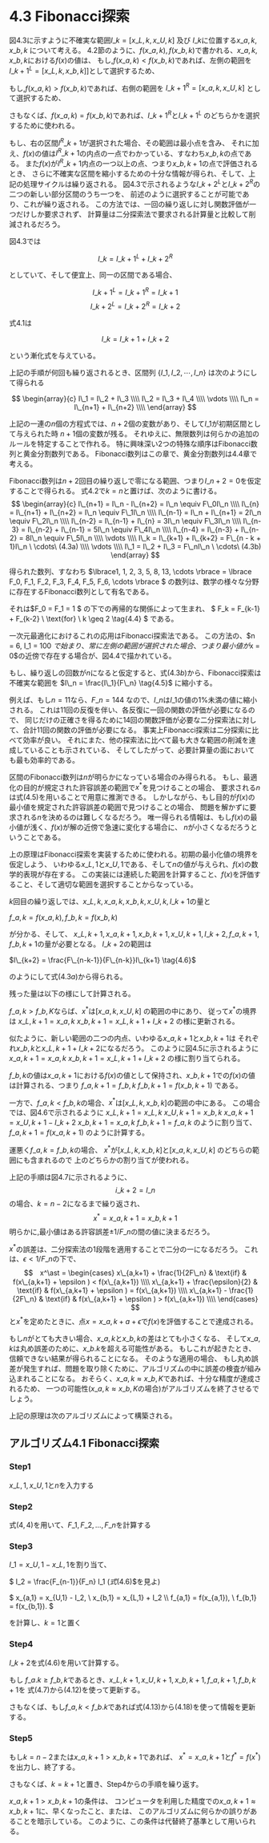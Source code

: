 # 4.3 Fibonacci探索
図4.3に示すように不確実な範囲$I\_k = \lbrack x\_{L,k}, x\_{U,k} \rbrack$ 及び 
$I\_k$に位置する$x\_{a,k}, x\_{b,k}$ について考える。
4.2節のように、$f(x\_{a,k}), f(x\_{b,k})$で書かれる、$x\_{a,k}, x\_{b,k}$における$f(x)$の値は、
もし,$f(x\_{a,k}) < f(x\_b,k)$であれば、左側の範囲を
$I\_{k+1}^{L} = \lbrack x\_{L,k}, x\_{b,k} \rbrack\rbrack$として選択するため、

もし,$f(x\_{a,k}) > f(x\_b,k)$であれば、右側の範囲を
$I\_{k+1}^{R} = \lbrack x\_{a,k}, x\_{U,k} \rbrack$ として選択するため、

さもなくば、$f(x\_a, k) = f(x\_b, k)$であれば、$I\_{k+1}^R$と$I\_{k+1}^L$
のどちらかを選択するために使われる。

もし、右の区間$I^R\_{k+1}$が選択された場合、その範囲は最小点を含み、
それに加え、$f(x)$の値は$I^R\_{k+1}$の内点の一点でわかっている、すなわち$x\_{b,k}$の点である。
また$f(x)$が$I^R\_{k+1}$内点の一つ以上の点、つまり$x\_{b, k+1}$の点で評価されるとき、
さらに不確実な区間を縮小するための十分な情報が得られ、そして、上記の処理サイクルは繰り返される。
図4.3で示されるような$I\_{k+2}^L$と$I\_{k+2}^R$の二つの新しい部分区間のうち一つを、
前述のように選択することが可能であり、これが繰り返される。
この方法では、一回の繰り返しに対し関数評価が一つだけしか要求されず、
計算量は二分探索法で要求される計算量と比較して削減されるだろう。

図4.3では

$$I\_k = I\_{k+1}^L + I\_{k+2}^R \tag{4.1}$$

としていて、そして便宜上、同一の区間である場合、

$$I\_{k+1}^L = I\_{k+1}^R = I\_{k+1}$$
$$I\_{k+2}^L = I\_{k+2}^R = I\_{k+2}$$

式$4.1$は

$$I\_k = I\_{k+1} + I\_{k+2} \tag{4.2}$$

という漸化式を与えている。

上記の手順が何回も繰り返されるとき、区間列 $\lbrace I\_1, I\_2, \cdots , I\_n \rbrace$
は次のようにして得られる

$$
\begin{array}{c}
  I\_1 = I\_2 + I\_3 \\\\
  I\_2 = I\_3 + I\_4 \\\\
  \vdots \\\\
  I\_n = I\_{n+1} + I\_{n+2} \\\\
\end{array}
$$

上記の一連の$n$個の方程式では、$n + 2$個の変数があり、そして$I\_1$が初期区間として与えられた時
$n + 1$個の変数が残る。
それゆえに、無限数列は何らかの追加のルールを特定することで作れる。
特に興味深い2つの特殊な順序はFibonacci数列と黄金分割数列である。
Fibonacci数列はこの章で、黄金分割数列は4.4章で考える。

Fibonacci数列は$n+2$回目の繰り返しで零になる範囲、つまり$I\_{n+2} = 0$を仮定することで得られる。
式$4.2$で$k = n$と置けば、次のように書ける。
$$
\begin{array}{c}
I\_{n+1} = I\_n - I\_{n+2} = I\_n \equiv F\_0I\_n \\\\
I\_{n} = I\_{n+1} + I\_{n+2} = I\_n \equiv F\_1I\_n \\\\
I\_{n-1} = I\_n + I\_{n+1} = 2I\_n \equiv F\_2I\_n \\\\
I\_{n-2} = I\_{n-1} + I\_{n} = 3I\_n \equiv F\_3I\_n \\\\
I\_{n-3} = I\_{n-2} + I\_{n-1} = 5I\_n \equiv F\_4I\_n \\\\
I\_{n-4} = I\_{n-3} + I\_{n-2} = 8I\_n \equiv F\_5I\_n \\\\
\vdots \\\\
I\_k = I\_{k+1} + I\_{k+2} = F\_{n - k + 1}I\_n \ \cdots\ (4.3a) \\\\
\vdots \\\\
I\_1 = I\_2 + I\_3 = F\_nI\_n \ \cdots\ (4.3b)
\end{array}
$$

得られた数列、すなわち
$\lbrace1, 1, 2, 3, 5, 8, 13, \cdots \rbrace
 = \lbrace F\_0, F\_1, F\_2, F\_3, F\_4, F\_5, F\_6, \cdots \rbrace
$
の数列は、数学の様々な分野に存在するFibonacci数列として有名である。

それは$F\_0 = F\_1 = 1 $ の下での再帰的な関係によって生まれ、
$ F\_k = F\_{k-1} + F\_{k-2} \ \text{for} \ k \geq 2 \tag{4.4} $
である。

一次元最適化におけるこれの応用はFibonacci探索法である。
この方法の、$n = 6, I\_1 = 100 $で始まり、常に左側の範囲が選択された場合、
つまり最小値が$x = 0$の近傍で存在する場合が、図4.4で描かれている。

もし、繰り返しの回数が$n$になると仮定すると、式$(4.3b)$から、Fibonacci探索は不確実な範囲を
$I\_n = \frac{I\_1}{F\_n} \tag{4.5}$
に縮小する。

例えば、もし$n = 11$なら、$F\_n = 144$ なので、$I\_n$は$I\_1$の値の$1\%$未満の値に縮小される。
これは11回の反復を伴い、各反復に一回の関数の評価が必要になるので、
同じだけの正確さを得るために14回の関数評価が必要な二分探索法に対して、合計11回の関数の評価が必要になる。
事実上Fibonacci探索は二分探索に比べて効率が良い。
それにまた、他の探索法に比べて最も大きな範囲の削減を達成していることも示されている、
そしてしたがって、必要計算量の面においても最も効率的である。

区間のFibonacci数列は$n$が明らかになっている場合のみ得られる。
もし、最適化の目的が規定された許容誤差の範囲で$x^{\ast}$を見つけることの場合、
要求される$n$は式$(4.5)$を用いることで用意に推測できる。
しかしながら、もし目的が$f(x)$の最小値を規定された許容誤差の範囲で見つけることの場合、
問題を解かずに要求される$n$を決めるのは難しくなるだろう。
唯一得られる情報は、もし$f(x)$の最小値が浅く、$f(x)$が解の近傍で急速に変化する場合に、
$n$が小さくなるだろうということである。

上の原理はFibonacci探索を実装するために使われる。初期の最小化値の境界を仮定しよう、
いわゆる$x\_{L,1}$と$x\_{U,1}$である、そして$n$の値が与えられ、$f(x)$の数学的表現が存在する。
この実装には連続した範囲を計算すること、$f(x)$を評価すること、そして適切な範囲を選択することからなっている。

$k$回目の繰り返しでは、$x\_{L,k}, x\_{a,k}, x\_{b,k}, x\_{U,k}, I\_{k+1}$の量と

$f\_{a,k} = f(x\_{a,k}), f\_{b,k} = f(x\_{b,k})$

が分かる、そして、
$x\_{L,k+1}, x\_{a,k+1}, x\_{b,k+1}, x\_{U,k+1}, I\_{k+2}, f\_{a,k+1}, f\_{b,k+1}$の量が必要となる。
$I\_{k+2}$の範囲は

$I\_{k+2} = \frac{F\_{n-k-1}}{F\_{n-k}}I\_{k+1} \tag{4.6}$

のようにして式$(4.3a)$から得られる。

残った量は以下の様にして計算される。

$f\_{a,k} > f\_{b,K}$ならば、$x^{\ast}$は$\lbrack x\_{a,k} , x\_{U,k} \rbrack$ の範囲の中にあり、
従って$x^{\ast}$の境界は
$x\_{L,k+1} = x\_{a,k} \tag{4.7}$
$x\_{b,k+1} = x\_{L,k+1} + I\_{k+2} \tag{4.8}$
の様に更新される。

似たように、新しい範囲の二つの内点、いわゆる$x\_{a,k+1}$と$x\_{b,k+1}$は
それぞれ$x\_{b,k}$と$x\_{L,k+1} + I\_{k+2}$になるだろう。
このように図4.5に示されるように
$x\_{a, k+1} = x\_{a,k} \tag{4.9}$
$x\_{b, k+1} = x\_{L,k+1} + I\_{k+2} \tag{4.10}$
の様に割り当てられる。

$f\_{b,k}$の値は$x\_{a,k+1}$における$f(x)$の値として保持され、$x\_{b,k+1}$での$f(x)$の値は計算される、つまり
$f\_{a,k+1} = f\_{b,k} \tag{4.11}$
$f\_{b,k+1} = f(x\_{b,k+1}) \tag{4.12}$
である。

一方で、$f\_{a,k} < f\_{b,k}$の場合、$x^{\ast}$は$\lbrack x\_{L,k}, x\_{b,k} \rbrack$の範囲の中にある。
この場合では、図4.6で示されるように
$x\_{L,k+1} = x\_{L,k} \tag{4.13}$
$x\_{U,k+1} = x\_{b,k} \tag{4.14}$
$x\_{a,k+1} = x\_{U,k+1} - I\_{k+2} \tag{4.15}$
$x\_{b,k+1} = x\_{a,k} \tag{4.16}$
$f\_{b,k+1} = f\_{a,k} \tag{4.17}$
のように割り当て、
$f\_{a,k+1} = f(x\_{a,k+1}) \tag{4.18}$
のように計算する。

運悪く$f\_{a,k} = f\_{b,k}$の場合、
$x^{\ast}$が$\lbrack x\_{L,k} , x\_{b,k} \rbrack$と$\lbrack x\_{a,k} , x\_{U,k} \rbrack$
のどちらの範囲にも含まれるので
上のどちらかの割り当てが使われる。

上記の手順は図4.7に示されるように、
$$i\_{k+2}　= I\_n$$
の場合、$k=n-2$になるまで繰り返され、
$$ x^\ast = x\_{a,k+1} = x\_{b, k+1} $$
明らかに,最小値はある許容誤差$\pm 1 / F\_n$の間の値に決まるだろう。

$x^\ast$の誤差は、二分探索法の1段階を適用することで二分の一になるだろう。
これは、$\epsilon < 1 / F\_n$の下で、
$$　x^\ast = \begin{cases}
      x\_{a,k+1} + \frac{1}{2F\_n} & \text{if} & f(x\_{a,k+1} + \epsilon ) < f(x\_{a,k+1}) \\\\
      x\_{a,k+1} + \frac{\epsilon}{2} & \text{if} & f(x\_{a,k+1} + \epsilon ) = f(x\_{a,k+1}) \\\\
      x\_{a,k+1} - \frac{1}{2F\_n} & \text{if} & f(x\_{a,k+1} + \epsilon ) > f(x\_{a,k+1}) \\\\
    \end{cases}
$$
と$x^\ast$を定めたときに、点$x=x\_{a,k+a} + \epsilon$で$f(x)$を評価することで達成される。

もし$n$がとても大きい場合、$x\_{a,k}$と$x\_{b,k}$の差はとても小さくなる、
そして$x\_{a,k}$は丸め誤差のために、$x\_{b.k}$を超える可能性がある。
もしこれが起きたとき、信頼できない結果が得られることになる。
そのような適用の場合、
もし丸め誤差が発生すれば、問題を取り除くために、アルゴリズムの中に誤差の検査が組み込まれることになる。
おそらく、$x\_{a,k} \approx x\_{b,K}$であれば、十分な精度が達成されるため、
一つの可能性($x\_{a,k} \approx x\_{b,K}$の場合)がアルゴリズムを終了させるでしょう。

上記の原理は次のアルゴリズムによって構築される。

## アルゴリズム4.1 Fibonacci探索
### Step1
$x\_{L,1},x\_{U,1}$と$n$を入力する

### Step2
式($4,4$)を用いて、$F\_1, F\_2, \dots , F\_n$を計算する

### Step3
$I\_1 = x\_{U,1} -x\_{L,1}$を割り当て、

$ I\_2 = \frac{F\_{n-1}}{F\_n} I\_1 $(式$(4.6)$を見よ)

$
   x\_{a,1} = x\_{U,1} - I\_2, \  x\_{b,1} = x\_{L,1} + I\_2 \\\\
   f\_{a,1} = f(x\_{a,1}), \  f\_{b,1} = f(x\_{b,1}).
$

を計算し、$k = 1$と置く

### Step4
$I\_{k+2}$を式$(4.6)$を用いて計算する。

もし $f\_{a.k} \geq f\_{b,k}$であるとき、$x\_{L,k+1},x\_{U,k+1},x\_{b,k+1},f\_{a,k+1},f\_{b,k+1}$を
式$(4.7)$から$(4.12)$を使って更新する。

さもなくば、もし$f\_{a,k} < f\_{b.k}$であれば式$(4.13)$から$(4.18)$を使って情報を更新する。

### Step5
もし$k = n - 2$または$x\_{a,k+1} > x\_{b,k+1}$であれば、
$x^\ast = x\_{a,k+1}$と$f^\ast = f(x^\ast)$を出力し、終了する。

さもなくば、$k = k + 1$と置き、Step4からの手順を繰り返す。


$x\_{a,k+1} > x\_{b,k+1}$の条件は、
コンピュータを利用した精度での$x\_{a,k+1} \approx x\_{b,k+1}$に、早くなったこと、または、
このアルゴリズムに何らかの誤りがあることを暗示している。
このように、この条件は代替終了基準として用いられる。

